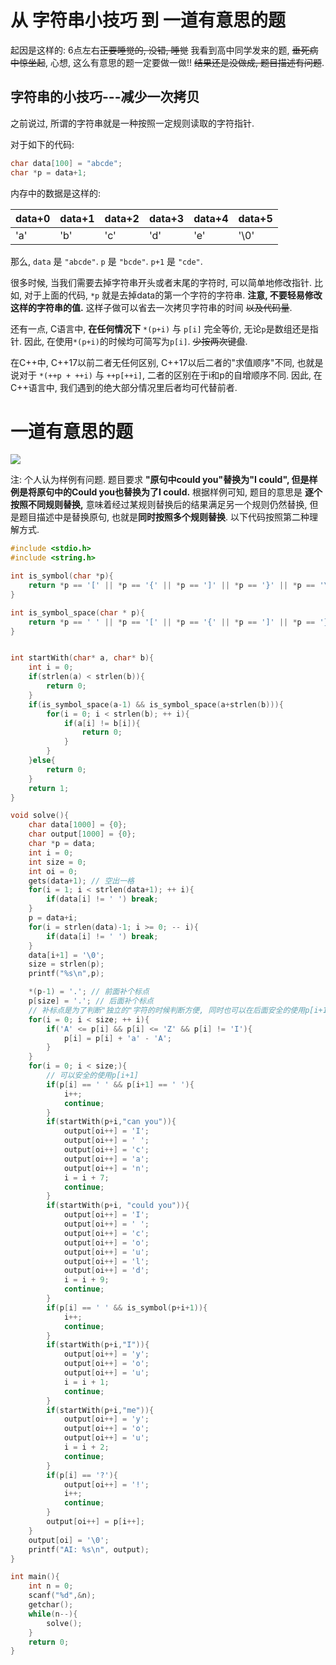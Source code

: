 # 从 字符串小技巧 到 一道有意思的题

起因是这样的: 6点左右~~正要睡觉的, 没错, 睡觉~~ 我看到高中同学发来的题, ~~垂死病中惊坐起~~, 心想, 这么有意思的题一定要做一做!! ~~结果还是没做成, 题目描述有问题~~.

## 字符串的小技巧---减少一次拷贝

之前说过, 所谓的字符串就是一种按照一定规则读取的字符指针.

对于如下的代码:

```cpp
char data[100] = "abcde";
char *p = data+1;
```

内存中的数据是这样的:

|data+0|data+1|data+2|data+3|data+4|data+5|
|-|-|-|-|-|-|
|'a'|'b'|'c'|'d'|'e'|'\0'|

那么, `data` 是 `"abcde"`. `p` 是 `"bcde"`. `p+1` 是 `"cde"`.

很多时候, 当我们需要去掉字符串开头或者末尾的字符时, 可以简单地修改指针. 比如, 对于上面的代码, `*p` 就是去掉data的第一个字符的字符串. **注意, 不要轻易修改这样的字符串的值.** 这样子做可以省去一次拷贝字符串的时间 ~~以及代码量~~.

还有一点, C语言中, **在任何情况下** `*(p+i)` 与 `p[i]` 完全等价, 无论`p`是数组还是指针. 因此, 在使用`*(p+i)`的时候均可简写为`p[i]`. ~~少按两次键盘~~.

在C++中, C++17以前二者无任何区别, C++17以后二者的"求值顺序"不同, 也就是说对于 `*(++p + ++i)` 与 `++p[++i]`, 二者的区别在于i和p的自增顺序不同. 因此, 在C++语言中, 我们遇到的绝大部分情况里后者均可代替前者.

# 一道有意思的题

![](2019-11-25-21-20-51.png)

注: 个人认为样例有问题. 题目要求 **"原句中could you"替换为"I could", 但是样例是将原句中的Could you也替换为了I could.** 根据样例可知, 题目的意思是 **逐个按照不同规则替换,** 意味着经过某规则替换后的结果满足另一个规则仍然替换, 但是题目描述中是替换原句, 也就是**同时按照多个规则替换**. 以下代码按照第二种理解方式.

```cpp
#include <stdio.h>
#include <string.h>

int is_symbol(char *p){
    return *p == '[' || *p == '{' || *p == ']' || *p == '}' || *p == '\\' || *p == '|' || *p == ';' || *p == ':' || *p == '\'' || *p == '\"' || *p == ',' || *p == '<' || *p == '.' || *p == '>' || *p == '/' || *p == '?';
}

int is_symbol_space(char * p){
    return *p == ' ' || *p == '[' || *p == '{' || *p == ']' || *p == '}' || *p == '\\' || *p == '|' || *p == ';' || *p == ':' || *p == '\'' || *p == '\"' || *p == ',' || *p == '<' || *p == '.' || *p == '>' || *p == '/' || *p == '?';
}


int startWith(char* a, char* b){
    int i = 0;
    if(strlen(a) < strlen(b)){
        return 0;
    }
    if(is_symbol_space(a-1) && is_symbol_space(a+strlen(b))){
        for(i = 0; i < strlen(b); ++ i){
            if(a[i] != b[i]){
                return 0;
            }
        }
    }else{
        return 0;
    }
    return 1;
}

void solve(){
    char data[1000] = {0};
    char output[1000] = {0};
    char *p = data;
    int i = 0;
    int size = 0;
    int oi = 0;
    gets(data+1); // 空出一格
    for(i = 1; i < strlen(data+1); ++ i){
        if(data[i] != ' ') break;
    }
    p = data+i;
    for(i = strlen(data)-1; i >= 0; -- i){
        if(data[i] != ' ') break;
    }
    data[i+1] = '\0';
    size = strlen(p);
    printf("%s\n",p);

    *(p-1) = '.'; // 前面补个标点
    p[size] = '.'; // 后面补个标点
    // 补标点是为了判断"独立的"字符的时候判断方便, 同时也可以在后面安全的使用p[i+1], 不会造成越界.
    for(i = 0; i < size; ++ i){
        if('A' <= p[i] && p[i] <= 'Z' && p[i] != 'I'){
            p[i] = p[i] + 'a' - 'A';
        }
    }
    for(i = 0; i < size;){
        // 可以安全的使用p[i+1]
        if(p[i] == ' ' && p[i+1] == ' '){
            i++;
            continue;
        }
        if(startWith(p+i,"can you")){
            output[oi++] = 'I';
            output[oi++] = ' ';
            output[oi++] = 'c';
            output[oi++] = 'a';
            output[oi++] = 'n';
            i = i + 7;
            continue;
        }
        if(startWith(p+i, "could you")){
            output[oi++] = 'I';
            output[oi++] = ' ';
            output[oi++] = 'c';
            output[oi++] = 'o';
            output[oi++] = 'u';
            output[oi++] = 'l';
            output[oi++] = 'd';
            i = i + 9;
            continue;
        }
        if(p[i] == ' ' && is_symbol(p+i+1)){
            i++;
            continue;
        }
        if(startWith(p+i,"I")){
            output[oi++] = 'y';
            output[oi++] = 'o';
            output[oi++] = 'u';
            i = i + 1;
            continue;
        }
        if(startWith(p+i,"me")){
            output[oi++] = 'y';
            output[oi++] = 'o';
            output[oi++] = 'u';
            i = i + 2;
            continue;
        }
        if(p[i] == '?'){
            output[oi++] = '!';
            i++;
            continue;
        }
        output[oi++] = p[i++];
    }
    output[oi] = '\0';
    printf("AI: %s\n", output);
}

int main(){
    int n = 0;
    scanf("%d",&n);
    getchar();
    while(n--){
        solve();
    }
    return 0;
}
```